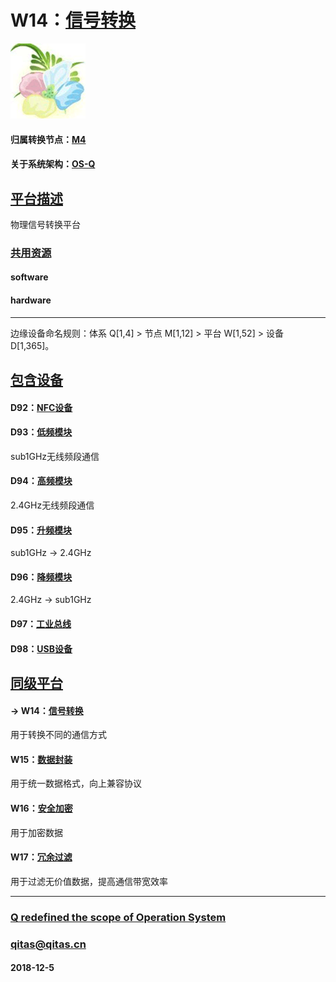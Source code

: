 ﻿# W14：[信号转换](https://github.com/OS-Q/W14)

[![sites](OS-Q/OS-Q.png)](http://www.OS-Q.com)

#### 归属转换节点：[M4](https://github.com/OS-Q/M4)

#### 关于系统架构：[OS-Q](https://github.com/OS-Q/OS-Q)

## [平台描述](https://github.com/OS-Q/W14/wiki) 

物理信号转换平台

### [共用资源](https://github.com/OS-Q/W14/wiki/) 

#### software


#### hardware


---

边缘设备命名规则：体系 Q[1,4] > 节点 M[1,12] > 平台 W[1,52] > 设备 D[1,365]。

## [包含设备](https://github.com/OS-Q/W14/wiki) 

#### D92：[NFC设备](https://github.com/OS-Q/D92)



#### D93：[低频模块](https://github.com/OS-Q/D93)

sub1GHz无线频段通信

#### D94：[高频模块](https://github.com/OS-Q/D94)

2.4GHz无线频段通信

#### D95：[升频模块](https://github.com/OS-Q/D95)

sub1GHz -> 2.4GHz

#### D96：[降频模块](https://github.com/OS-Q/D96)

2.4GHz ->  sub1GHz

#### D97：[工业总线](https://github.com/OS-Q/D97)



#### D98：[USB设备](https://github.com/OS-Q/D98)



## [同级平台](https://github.com/OS-Q/M4/wiki)

#### -> W14：[信号转换](https://github.com/OS-Q/W14)

用于转换不同的通信方式

#### W15：[数据封装](https://github.com/OS-Q/W15)

用于统一数据格式，向上兼容协议

#### W16：[安全加密](https://github.com/OS-Q/W16)

用于加密数据

#### W17：[冗余过滤](https://github.com/OS-Q/W17)

用于过滤无价值数据，提高通信带宽效率


---

###  [Q redefined the scope of Operation System](http://www.OS-Q.com)
###  qitas@qitas.cn
#### 2018-12-5

